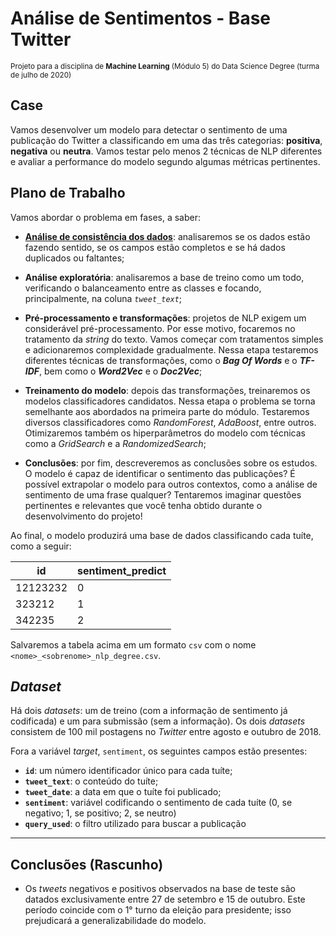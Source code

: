 # Análise de Sentimentos - Base Twitter

<sub>Projeto para a disciplina de **Machine Learning** (Módulo 5) do Data Science Degree (turma de julho de 2020)</sub>

## Case

Vamos desenvolver um modelo para detectar o sentimento de uma publicação do Twitter a classificando em uma das três categorias: **positiva**, **negativa** ou **neutra**. Vamos testar pelo menos 2 técnicas de NLP diferentes e avaliar a performance do modelo segundo algumas métricas pertinentes.  

## Plano de Trabalho

Vamos abordar o problema em fases, a saber:

* [**Análise de consistência dos dados**](notebooks_exploration/1_consistencia.ipynb): analisaremos se os dados estão fazendo sentido, se os campos estão completos e se há dados duplicados ou faltantes;

* **Análise exploratória**: analisaremos a base de treino como um todo, verificando o balanceamento entre as classes e focando, principalmente, na coluna *`tweet_text`*;

* **Pré-processamento e transformações**: projetos de NLP exigem um considerável pré-processamento. Por esse motivo, focaremos no tratamento da *string* do texto. Vamos começar com tratamentos simples e adicionaremos complexidade gradualmente. Nessa etapa testaremos diferentes técnicas de transformações, como o ***Bag Of Words*** e o ***TF-IDF***, bem como o ***Word2Vec*** e o ***Doc2Vec***;

* **Treinamento do modelo**: depois das transformações, treinaremos os modelos classificadores candidatos. Nessa etapa o problema se torna semelhante aos abordados na primeira parte do módulo. Testaremos diversos classificadores como *RandomForest*, *AdaBoost*, entre outros. Otimizaremos também os hiperparâmetros do modelo com técnicas como a *GridSearch* e a *RandomizedSearch*;

* **Conclusões**: por fim, descreveremos as conclusões sobre os estudos. O modelo é capaz de identificar o sentimento das publicações? É possível extrapolar o modelo para outros contextos, como a análise de sentimento de uma frase qualquer? Tentaremos imaginar questões pertinentes e relevantes que você tenha obtido durante o desenvolvimento do projeto!

Ao final, o modelo produzirá uma base de dados classificando cada tuíte, como a seguir:

|id|sentiment_predict
|-|-|
|12123232|0
|323212|1
|342235|2

Salvaremos a tabela acima em um formato `csv` com o nome ```<nome>_<sobrenome>_nlp_degree.csv```.  

## *Dataset*

Há dois *datasets*: um de treino (com a informação de sentimento já codificada) e um para submissão (sem a informação). Os dois *datasets* consistem de 100 mil postagens no *Twitter* entre agosto e outubro de 2018.

Fora a variável *target*, `sentiment`, os seguintes campos estão presentes:

* **`id`**: um número identificador único para cada tuíte;
* **`tweet_text`**: o conteúdo do tuíte;
* **`tweet_date`**: a data em que o tuíte foi publicado;
* **`sentiment`**: variável codificando o sentimento de cada tuíte (0, se negativo; 1, se positivo; 2, se neutro)
* **`query_used`**: o filtro utilizado para buscar a publicação

---

## Conclusões (Rascunho)

* Os *tweets* negativos e positivos observados na base de teste são datados exclusivamente entre 27 de setembro e 15 de outubro. Este período coincide com o 1° turno da eleição para presidente; isso prejudicará a generalizabilidade do modelo.
